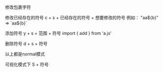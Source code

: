 修改包裹字符

修改已经存在的符号  c + s + 已经存在的符号 + 想要修改的符号
例如： "aa${b}"  =>  `aa${b}`

添加符号 y + s + 范围 + 符号
import { add } from 'a.js'

删除符号 d + s + 符号

以上都是normal模式


可视化模式下  S + 符号
